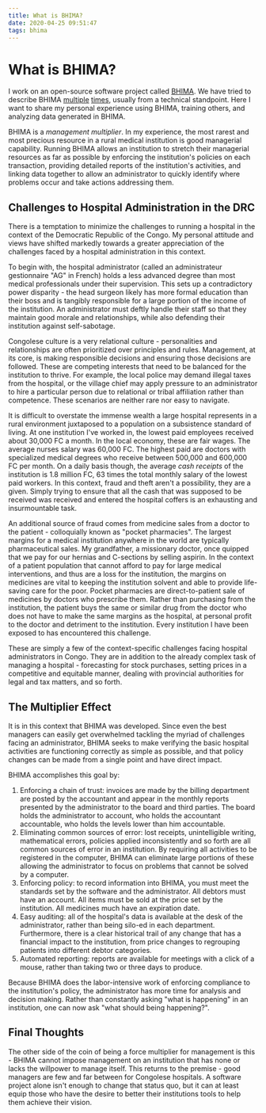 ```yaml
---
title: What is BHIMA?
date: 2020-04-25 09:51:47
tags: bhima
---
```


# What is BHIMA?

I work on an open-source software project called [BHIMA](https://docs.bhi.ma).  We have tried to describe BHIMA [multiple](https://bhi.ma) [times](https://github.com/IMA-WorldHealth/bhima#project-goals), usually from a technical standpoint.  Here I want to share my personal experience using BHIMA, training others, and analyzing data generated in BHIMA.


BHIMA is a _management multiplier_.  In my experience, the most rarest and most precious resource in a rural medical institution is good managerial capability.  Running BHIMA allows an institution to stretch their managerial resources as far as possible by enforcing the institution's policies on each transaction, providing detailed reports of the institution's activities, and linking data together to allow an administrator to quickly identify where problems occur and take actions addressing them.


## Challenges to Hospital Administration in the DRC

There is a temptation to minimize the challenges to running a hospital in the context of the Democratic Republic of the Congo.  My personal attitude and views have shifted markedly towards a greater appreciation of the challenges faced by a hospital administration in this context.

To begin with, the hospital administrator (called an administrateur gestionnaire "AG" in French) holds a less advanced degree than most medical professionals under their supervision.  This sets up a contradictory power disparity - the head surgeon likely has more formal education than their boss and is tangibly responsible for a large portion of the income of the institution.  An administrator must deftly handle their staff so that they maintain good morale and relationships, while also defending their institution against self-sabotage.

Congolese culture is a very relational culture - personalities and relationships are often prioritized over principles and rules.  Management, at its core, is making responsible decisions and ensuring those decisions are followed.  These are competing interests that need to be balanced for the institution to thrive.  For example, the local police may demand illegal taxes from the hospital, or the village chief may apply pressure to an administrator to hire a particular person due to relational or tribal affiliation rather than competence.  These scenarios are neither rare nor easy to navigate.

It is difficult to overstate the immense wealth a large hospital represents in a rural environment juxtaposed to a population on a subsistence standard of living.  At one institution I've worked in, the lowest paid employees received about 30,000 FC a month.  In the local economy, these are fair wages.  The average nurses salary was 60,000 FC.  The highest paid are doctors with specialized medical degrees who receive between 500,000 and 600,000 FC per month.  On a daily basis though, the average _cash receipts_ of the institution is 1.8 million FC, 63 times the total monthly salary of the lowest paid workers.  In this context, fraud and theft aren't a possibility, they are a given.  Simply trying to ensure that all the cash that was supposed to be received was received and entered the hospital coffers is an exhausting and insurmountable task.

An additional source of fraud comes from medicine sales from a doctor to the patient - colloquially known as "pocket pharmacies".  The largest margins for a medical institution anywhere in the world are typically pharmaceutical sales.  My grandfather, a missionary doctor, once quipped that we pay for our hernias and C-sections by selling aspirin.  In the context of a patient population that cannot afford to pay for large medical interventions, and thus are a loss for the institution, the margins on medicines are vital to keeping the institution solvent and able to provide life-saving care for the poor.  Pocket pharmacies are direct-to-patient sale of medicines by doctors who prescribe them.  Rather than purchasing from the institution, the patient buys the same or similar drug from the doctor who does not have to make the same margins as the hospital, at personal profit to the doctor and detriment to the institution.  Every institution I have been exposed to has encountered this challenge.

These are simply a few of the context-specific challenges facing hospital administrators in Congo.  They are in addition to the already complex task of managing a hospital - forecasting for stock purchases, setting prices in a competitive and equitable manner, dealing with provincial authorities for legal and tax matters, and so forth.

## The Multiplier Effect

It is in this context that BHIMA was developed.  Since even the best managers can easily get overwhelmed tackling the myriad of challenges facing an administrator, BHIMA seeks to make verifying the basic hospital activities are functioning correctly as simple as possible, and that policy changes can be made from a single point and have direct impact.

BHIMA accomplishes this goal by:
  1. Enforcing a chain of trust: invoices are made by the billing department are posted by the accountant and appear in the monthly reports presented by the administrator to the board and third parties.  The board holds the administrator to account, who holds the accountant accountable, who holds the levels lower than him accountable.
  2. Eliminating common sources of error: lost receipts, unintelligible writing, mathematical errors, policies applied inconsistently and so forth are all common sources of error in an institution.  By requiring all activities to be registered in the computer, BHIMA can eliminate large portions of these allowing the administrator to focus on problems that cannot be solved by a computer.
  3. Enforcing policy: to record information into BHIMA, you must meet the standards set by the software and the administrator.  All debtors must have an account.  All items must be sold at the price set by the institution.  All medicines much have an expiration date.
  3. Easy auditing: all of the hospital's data is available at the desk of the administrator, rather than being silo-ed in each department.  Furthermore, there is a clear historical trail of any change that has a financial impact to the institution, from price changes to regrouping patients into different debtor categories.
  4. Automated reporting: reports are available for meetings with a click of a mouse, rather than taking two or three days to produce.

Because BHIMA does the labor-intensive work of enforcing compliance to the institution's policy, the administrator has more time for analysis and decision making.  Rather than constantly asking "what is happening" in an institution, one can now ask "what should being happening?".


## Final Thoughts

The other side of the coin of being a force multiplier for management is this - BHIMA cannot impose management on an institution that has none or lacks the willpower to manage itself.  This returns to the premise - good managers are few and far between for Congolese hospitals.  A software project alone isn't enough to change that status quo, but it can at least equip those who have the desire to better their institutions tools to help them achieve their vision.
